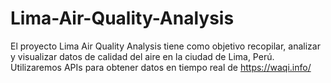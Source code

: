 # Lima-Air-Quality-Analysis
El proyecto Lima Air Quality Analysis tiene como objetivo recopilar, analizar y visualizar datos de calidad del aire en la ciudad de Lima, Perú. Utilizaremos APIs para obtener datos en tiempo real de https://waqi.info/ 
